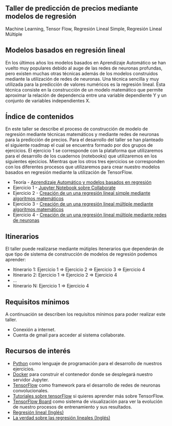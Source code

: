 ## Taller de predicción de precios mediante modelos de regresión

Machine Learning, Tensor Flow, Regresión Lineal Simple, Regresión Lineal Múltiple

## Modelos basados en regresión lineal

En los últimos años los modelos basados en Aprendizaje Automático se han vuelto muy populares debido al auge de las redes de neuronas profundas, pero existen muchas otras técnicas además de los modelos construidos mediante la utilización de redes de neuronas. Una técnica sencilla y muy utilizada para la predicción de valores numéricos es la regresión lineal. Esta técnica consiste en la construcción de un modelo matemático que permite aproximar la relación de dependencia entre una variable dependiente Y y un conjunto de variables independientes X. 

## Índice de contenidos

En este taller se describe el proceso de construcción de modelo de regresión mediante técnicas matemáticos y mediante redes de neuronas para la predicción de precios. Para el desarrollo del taller se han planteado el siguiente roadmap el cual se encuentra formado por dos grupos de ejercicios. El ejercicio 1 se corresponde con la plataforma que utilizaremos para el desarrollo de los cuadernos (notebooks) que utilizaremos en los siguientes ejecicios. Mientras que los otros tres ejercicios se corresponden con los diferentes procesos que utilizaremos para crear nuestro modelos basados en regresión mediante la utilización de TensorFlow. 

* Teoría - [Aprendizaje Automático y modelos basados en regresión](./slides.pdf)
* Ejercicio 1 - [Jupyter Notebook sobre Collaborate](./exercises/exercise_1.md)
* Ejercicio 2 - [Creación de un una regresión lineal simple mediante algoritmos matemáticos](./exercises/exercise_2.md)
* Ejercicio 3 - [Creación de un una regresión lineal múltiple mediante algoritmos matemáticos](./exercises/exercise_3.md)
* Ejercicio 4 - [Creación de un una regresión lineal múltiple mediante redes de neuronas](./exercises/exercise_4.md)

## Itinerarios

El taller puede realizarse mediante mútiples itenerarios que dependerán de que tipo de sistema de construcción de modelos de regresión podemos aprender:

* Itinerario 1: Ejercicio 1 => Ejercicio 2 => Ejercicio 3 => Ejercicio 4
* Itinerario 2: Ejercicio 1 => Ejercicio 2 => Ejercicio 4
* ...
* Itinerario N: Ejercicio 1 => Ejercicio 4

## Requisitos mínimos

A continuación se describen los requisitos mínimos para poder realizar este taller. 

* Conexión a internet.
* Cuenta de gmail para acceder al sistema collaborate. 

## Recursos de interés

- [Python](https://www.python.org/) como lenguaje de programación para el desarrollo de nuestros ejercicios.
- [Docker](https://docs.docker.com/) para construir el contenedor donde se desplegará nuestro servidor Jupyter.
- [TensorFlow](https://www.tensorflow.org/) como framework para el desarrollo de redes de neuronas convolucionales.
- [Tutoriales sobre tensorFlow](https://www.tensorflow.org/tutorials) si quieres aprender más sobre TensorFlow.
- [TensorFlow Board](https://www.tensorflow.org/tensorboard) como sistema de visualización para ver la evolución de nuestro procesos de entrenamiento y sus resultados.
- [Regresión lineal (Inglés)](https://www.stat.cmu.edu/~hseltman/309/Book/chapter9.pdf)
- [La verdad sobre las regresión lineales (Inglés)](http://www.stat.cmu.edu/~cshalizi/TALR/TALR.pdf)
